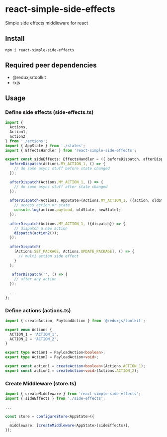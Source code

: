 # react-simple-side-effects
Simple side effects middleware for react

## Install

```
npm i react-simple-side-effects
```

## Required peer dependencies

- @reduxjs/toolkit
- rxjs

## Usage

### Define side effects (side-effects.ts)
```typescript
import {
  Actions,
  Action1,
  action2
} from './actions';
import { AppState } from './states';
import { EffectsHandler } from 'react-simple-side-effects';

export const sideEffects: EffectsHandler = ({ beforeDispatch, afterDispatch }) => {
  beforeDispatch(Actions.MY_ACTION_1, () => {
    // do some async stuff before state changed
  });

  afterDispatch(Actions.MY_ACTION_1, () => {
    // do some async stuff after state changed
  });
  
  afterDispatch<Action1, AppState>(Actions.MY_ACTION_1, ({action, oldState, newState}) => {
    // access action or state
    console.log(action.payload, oldState, newState);
  });
  
  afterDispatch(Actions.MY_ACTION_1, ({dispatch}) => {
    // dispatch a new action
    dispatch(action2());
  });
  
  afterDispatch(
    [Actions.SET_PACKAGE, Actions.UPDATE_PACKAGE], () => {
      // multi action side effect
    }
  );
  
   afterDispatch('', () => {
    // after any action
  });
  
  ...
};
```

### Define actions (actions.ts)
```typescript
import { createAction, PayloadAction } from '@reduxjs/toolkit';

export enum Actions {
  ACTION_1 = 'ACTION_1',
  ACTION_2 = 'ACTION_2',
}

export type Action1 = PayloadAction<boolean>;
export type Action2 = PayloadAction<void>;

export const action1 = createAction<boolean>(Actions.ACTION_1);
export const action2 = createAction<void>(Actions.ACTION_2);
```

### Create Middleware (store.ts)
```typescript
import { createMiddleware } from 'react-simple-side-effects';
import { sideEffects } from './side-effects';

...

const store = configureStore<AppState>({
  ...
  middleware: [createMiddleware<AppState>(sideEffects)],
});
```

